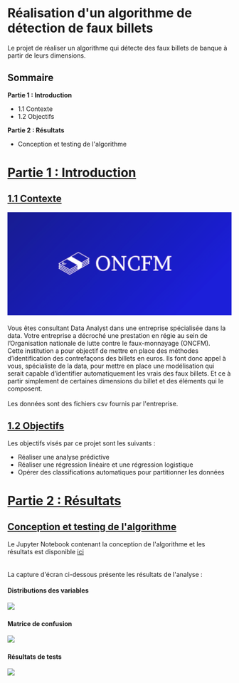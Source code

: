 # Réalisation d'un algorithme de détection de faux billets
Le projet de réaliser un algorithme qui détecte des faux billets de banque à partir de leurs dimensions.
## Sommaire
 **Partie 1 : Introduction**
 - 1.1 Contexte
 - 1.2 Objectifs
  
**Partie 2 : Résultats**
 - Conception et testing de l'algorithme
 
# <u> Partie 1 : Introduction</u>

## <u>1.1 Contexte</u>
![](https://github.com/kodjosteve/Detection_de_faux_billets/blob/main/Donn%C3%A9es%20d'entr%C3%A9e/Logo_ONCFM.png)
 <br><br>Vous êtes consultant Data Analyst dans une entreprise spécialisée dans la data. Votre entreprise a décroché une prestation en régie au sein de l’Organisation nationale de lutte contre le faux-monnayage (ONCFM).
 <br>Cette institution a pour objectif de mettre en place des méthodes d’identification des contrefaçons des billets en euros. Ils font donc appel à vous, spécialiste de la data, pour mettre en place une modélisation qui serait capable d’identifier automatiquement les vrais des faux billets. Et ce à partir simplement de certaines dimensions du billet et des éléments qui le composent.
 <br><br>Les données sont des fichiers csv fournis par l'entreprise.

## <u>1.2 Objectifs</u>
Les objectifs visés par ce projet sont les suivants : <br>
 - Réaliser une analyse prédictive
 - Réaliser une régression linéaire et une régression logistique
 - Opérer des classifications automatiques pour partitionner les données

# <u> Partie 2 : Résultats</u>

## <u>Conception et testing de l'algorithme</u>
Le Jupyter Notebook contenant la conception de l'algorithme et les résultats est disponible [ici](https://github.com/kodjosteve/Detection_de_faux_billets/blob/main/Algorithme_detection_faux_billets.ipynb)<br>
<br>
<br>La capture d'écran ci-dessous présente les résultats de l'analyse :<br>
#### Distributions des variables <br>
![](https://github.com/kodjosteve/Detection_de_faux_billets/blob/main/R%C3%A9sultats/distributions_variables.png)
#### Matrice de confusion <br>
![](https://github.com/kodjosteve/Detection_de_faux_billets/blob/main/R%C3%A9sultats/matrice_de_confusion.png)
#### Résultats de tests <br>
![](https://github.com/kodjosteve/Detection_de_faux_billets/blob/main/R%C3%A9sultats/resultats_test_de_billets.png)
